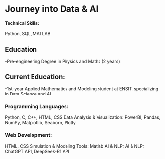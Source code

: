 # Journey into Data & AI

#### Technical Skills:
Python, SQL, MATLAB

## Education
-Pre-engineering Degree in Physics and Maths (2 years)
## Current Education:
  -1st-year Applied Mathematics and Modeling student at ENSIT, specializing in Data Science and AI.

### Programming Languages:
Python, C, C++, HTML, CSS
Data Analysis & Visualization:
PowerBI, Pandas, NumPy, Matplotlib, Seaborn, Plotly
### Web Development:
HTML, CSS
Simulation & Modeling Tools:
Matlab
AI & NLP:
AI & NLP: ChatGPT API, DeepSeek-R1 API



